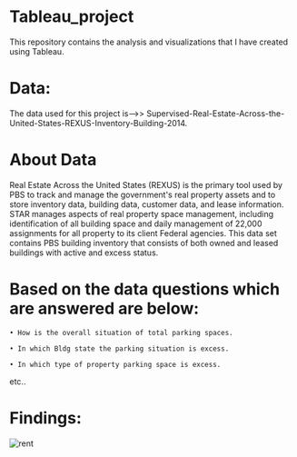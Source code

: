 # Tableau_project

This repository contains the analysis and visualizations that I have created using Tableau.

# Data: 
The data used for this project is-->>  Supervised-Real-Estate-Across-the-United-States-REXUS-Inventory-Building-2014.

# About Data
Real Estate Across the United States (REXUS) is the primary tool used by PBS to track and manage the government's real property assets and to store inventory data, building data, customer data, and lease information. STAR manages aspects of real property space management, including identification of all building space and daily management of 22,000 assignments for all property to its client Federal agencies. This data set contains PBS building inventory that consists of both owned and leased buildings with active and excess status.



# Based on the data questions which are answered are below:

    • How is the overall situation of total parking spaces.
    
    • In which Bldg state the parking situation is excess.

    • In which type of property parking space is excess.

etc..

# Findings:


![rent](https://user-images.githubusercontent.com/38343027/90633251-5382f900-e243-11ea-868d-6da1dd0202b6.png)

